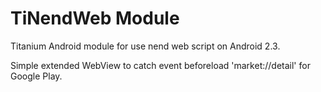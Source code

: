 TiNendWeb Module
================

Titanium Android module for use nend web script on  Android 2.3.

Simple extended WebView to catch event beforeload 'market://detail' for Google Play.

